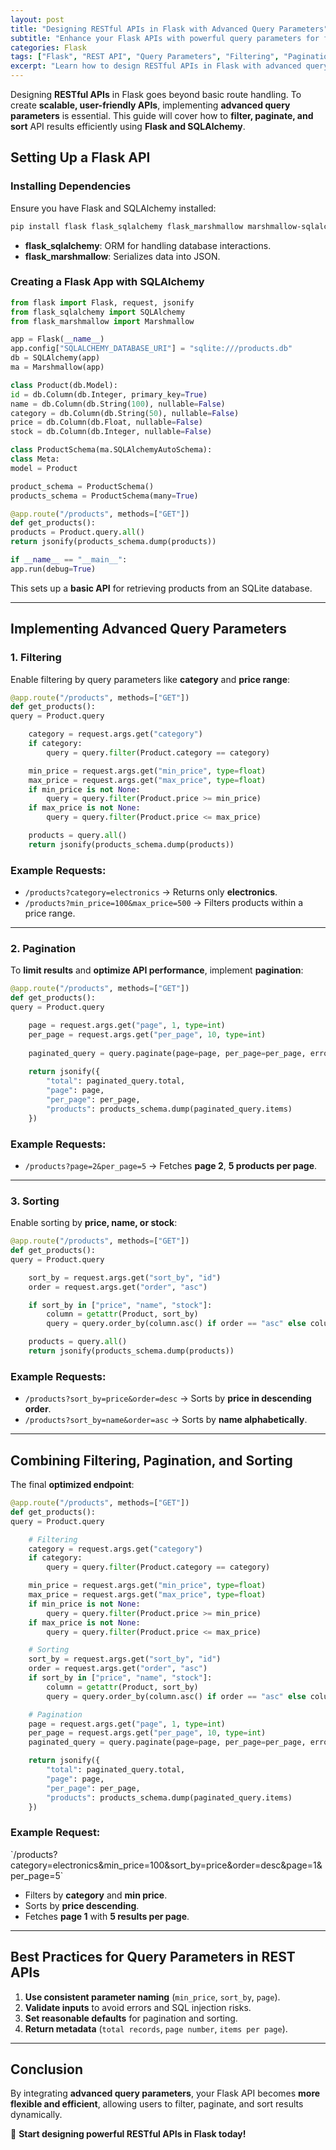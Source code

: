 ```yaml
---
layout: post
title: "Designing RESTful APIs in Flask with Advanced Query Parameters"
subtitle: "Enhance your Flask APIs with powerful query parameters for filtering, pagination, and sorting"
categories: Flask
tags: ["Flask", "REST API", "Query Parameters", "Filtering", "Pagination", "Sorting"]
excerpt: "Learn how to design RESTful APIs in Flask with advanced query parameters for efficient data retrieval, including filtering, pagination, and sorting techniques."
---
```




Designing **RESTful APIs** in Flask goes beyond basic route handling. To create **scalable, user-friendly APIs**, implementing **advanced query parameters** is essential. This guide will cover how to **filter, paginate, and sort** API results efficiently using **Flask and SQLAlchemy**.

## Setting Up a Flask API

### Installing Dependencies

Ensure you have Flask and SQLAlchemy installed:

```sh
pip install flask flask_sqlalchemy flask_marshmallow marshmallow-sqlalchemy
```

- **flask_sqlalchemy**: ORM for handling database interactions.
- **flask_marshmallow**: Serializes data into JSON.

### Creating a Flask App with SQLAlchemy

```python
from flask import Flask, request, jsonify
from flask_sqlalchemy import SQLAlchemy
from flask_marshmallow import Marshmallow

app = Flask(__name__)
app.config["SQLALCHEMY_DATABASE_URI"] = "sqlite:///products.db"
db = SQLAlchemy(app)
ma = Marshmallow(app)

class Product(db.Model):
id = db.Column(db.Integer, primary_key=True)
name = db.Column(db.String(100), nullable=False)
category = db.Column(db.String(50), nullable=False)
price = db.Column(db.Float, nullable=False)
stock = db.Column(db.Integer, nullable=False)

class ProductSchema(ma.SQLAlchemyAutoSchema):
class Meta:
model = Product

product_schema = ProductSchema()
products_schema = ProductSchema(many=True)

@app.route("/products", methods=["GET"])
def get_products():
products = Product.query.all()
return jsonify(products_schema.dump(products))

if __name__ == "__main__":
app.run(debug=True)
```

This sets up a **basic API** for retrieving products from an SQLite database.

---

## Implementing Advanced Query Parameters

### 1. Filtering

Enable filtering by query parameters like **category** and **price range**:

```python
@app.route("/products", methods=["GET"])
def get_products():
query = Product.query

    category = request.args.get("category")
    if category:
        query = query.filter(Product.category == category)

    min_price = request.args.get("min_price", type=float)
    max_price = request.args.get("max_price", type=float)
    if min_price is not None:
        query = query.filter(Product.price >= min_price)
    if max_price is not None:
        query = query.filter(Product.price <= max_price)

    products = query.all()
    return jsonify(products_schema.dump(products))
```

### Example Requests:

- `/products?category=electronics` → Returns only **electronics**.
- `/products?min_price=100&max_price=500` → Filters products within a price range.

---

### 2. Pagination

To **limit results** and **optimize API performance**, implement **pagination**:

```python
@app.route("/products", methods=["GET"])
def get_products():
query = Product.query

    page = request.args.get("page", 1, type=int)
    per_page = request.args.get("per_page", 10, type=int)
    
    paginated_query = query.paginate(page=page, per_page=per_page, error_out=False)
    
    return jsonify({
        "total": paginated_query.total,
        "page": page,
        "per_page": per_page,
        "products": products_schema.dump(paginated_query.items)
    })
```

### Example Requests:

- `/products?page=2&per_page=5` → Fetches **page 2**, **5 products per page**.

---

### 3. Sorting

Enable sorting by **price, name, or stock**:

```python
@app.route("/products", methods=["GET"])
def get_products():
query = Product.query

    sort_by = request.args.get("sort_by", "id")
    order = request.args.get("order", "asc")

    if sort_by in ["price", "name", "stock"]:
        column = getattr(Product, sort_by)
        query = query.order_by(column.asc() if order == "asc" else column.desc())

    products = query.all()
    return jsonify(products_schema.dump(products))
```

### Example Requests:

- `/products?sort_by=price&order=desc` → Sorts by **price in descending order**.
- `/products?sort_by=name&order=asc` → Sorts by **name alphabetically**.

---

## Combining Filtering, Pagination, and Sorting

The final **optimized endpoint**:

```python
@app.route("/products", methods=["GET"])
def get_products():
query = Product.query

    # Filtering
    category = request.args.get("category")
    if category:
        query = query.filter(Product.category == category)

    min_price = request.args.get("min_price", type=float)
    max_price = request.args.get("max_price", type=float)
    if min_price is not None:
        query = query.filter(Product.price >= min_price)
    if max_price is not None:
        query = query.filter(Product.price <= max_price)

    # Sorting
    sort_by = request.args.get("sort_by", "id")
    order = request.args.get("order", "asc")
    if sort_by in ["price", "name", "stock"]:
        column = getattr(Product, sort_by)
        query = query.order_by(column.asc() if order == "asc" else column.desc())

    # Pagination
    page = request.args.get("page", 1, type=int)
    per_page = request.args.get("per_page", 10, type=int)
    paginated_query = query.paginate(page=page, per_page=per_page, error_out=False)

    return jsonify({
        "total": paginated_query.total,
        "page": page,
        "per_page": per_page,
        "products": products_schema.dump(paginated_query.items)
    })
```

### Example Request:

&#96;/products?category=electronics&min_price=100&sort_by=price&order=desc&page=1&per_page=5&#96;

- Filters by **category** and **min price**.
- Sorts by **price descending**.
- Fetches **page 1** with **5 results per page**.

---

## Best Practices for Query Parameters in REST APIs

1. **Use consistent parameter naming** (`min_price`, `sort_by`, `page`).
2. **Validate inputs** to avoid errors and SQL injection risks.
3. **Set reasonable defaults** for pagination and sorting.
4. **Return metadata** (`total records`, `page number`, `items per page`).

---

## Conclusion

By integrating **advanced query parameters**, your Flask API becomes **more flexible and efficient**, allowing users to filter, paginate, and sort results dynamically.

🚀 **Start designing powerful RESTful APIs in Flask today!**  
